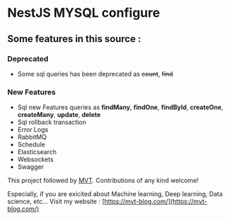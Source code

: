 # NestJS MYSQL configure

## Some features in this source :

### Deprecated

- Some sql queries has been deprecated as ~~count~~, ~~find~~

### New Features

- Sql new Features queries as **findMany**, **findOne**, **findById**, **createOne**, **createMany**, **update**, **delete**
- Sql rollback transaction
- Error Logs
- RabbitMQ
- Schedule
- Elasticsearch
- Websockets
- Swagger

This project followed by [MVT](https://github.com/mthang1801). Contributions of any kind welcome!

Especially, if you are exicited about Machine learning, Deep learning, Data science, etc... Visit my website : [https://mvt-blog.com/](https://mvt-blog.com/)
